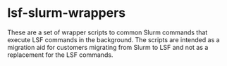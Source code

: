 # lsf-slurm-wrappers
These are a set of wrapper scripts to common Slurm commands that execute LSF commands in the background.  The scripts are intended as a migration aid for customers migrating from Slurm to LSF and not as a replacement for the LSF commands.
